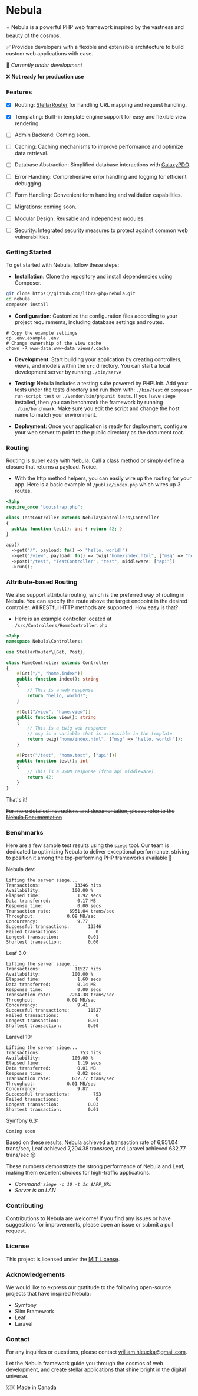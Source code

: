 # Nebula

⭐ Nebula is a powerful PHP web framework inspired by the vastness and beauty of the cosmos. 

✅ Provides developers with a flexible and extensible architecture to build custom web applications with ease.

👷 *Currently under development*

❌ **Not ready for production use**

### Features
- [x] Routing: <a href='https://github.com/libra-php/stellar-router'>StellarRouter</a> for handling URL mapping and request handling.
- [x] Templating: Built-in template engine support for easy and flexible view rendering.
- [ ] Admin Backend: Coming soon.
- [ ] Caching: Caching mechanisms to improve performance and optimize data retrieval.
- [ ] Database Abstraction: Simplified database interactions with <a href='https://github.com/libra-php/galaxy-pdo'>GalaxyPDO</a>.
- [ ] Error Handling: Comprehensive error handling and logging for efficient debugging.
- [ ] Form Handling: Convenient form handling and validation capabilities.
- [ ] Migrations: coming soon.
- [ ] Modular Design: Reusable and independent modules.
- [ ] Security: Integrated security measures to protect against common web vulnerabilities.


### Getting Started

To get started with Nebula, follow these steps:

- **Installation**: Clone the repository and install dependencies using Composer.
```bash
git clone https://github.com/libra-php/nebula.git
cd nebula
composer install
```

- **Configuration**: Customize the configuration files according to your project requirements, including database settings and routes.
```
# Copy the example settings
cp .env.example .env
# Change ownership of the view cache
chown -R www-data:www-data views/.cache
```

- **Development**: Start building your application by creating controllers, views, and models within the `src` directory. You can start a local development server by running `./bin/serve`

- **Testing**: Nebula includes a testing suite powered by PHPUnit. Add your tests under the tests directory and run them with: `./bin/test` or `composer run-script test` or `./vendor/bin/phpunit tests`. If you have `siege` installed, then you can benchmark the framework by running `./bin/benchmark`. Make sure you edit the script and change the host name to match your environment.

- **Deployment**: Once your application is ready for deployment, configure your web server to point to the public directory as the document root.

### Routing

Routing is super easy with Nebula. Call a class method or simply define a closure that returns a payload. Noice.

- With the http method helpers, you can easily wire up the routing for your app. Here is a basic example of `/public/index.php` which wires up 3 routes.
```php
<?php
require_once "bootstrap.php";

class TestController extends Nebula\Controllers\Controller
{
  public function test(): int { return 42; }
}

app()
  ->get("/", payload: fn() => "hello, world!")
  ->get("/view", payload: fn() => twig("home/index.html", ["msg" => "hello, world!"]))
  ->post("/test", "TestController", "test", middleware: ["api"])
  ->run();
```

###  Attribute-based Routing

We also support attribute routing, which is the preferred way of routing in Nebula. You can specify the route above the target endpoint in the desired controller. All RESTful HTTP methods are supported. How easy is that?

- Here is an example controller located at `/src/Controllers/HomeController.php`
```php
<?php
namespace Nebula\Controllers;

use StellarRouter\{Get, Post};

class HomeController extends Controller
{
    #[Get("/", "home.index")]
    public function index(): string
    {
        // This is a web response
        return "hello, world!";
    }

    #[Get("/view", "home.view")]
    public function view(): string
    {
        // This is a twig web response
        // msg is a variable that is accessible in the template
        return twig("home/index.html", ["msg" => "hello, world!"]);
    }

    #[Post("/test", "home.test", ["api"])]
    public function test(): int
    {
        // This is a JSON response (from api middleware)
        return 42;
    }
}
```

That's it! 

<s>For more detailed instructions and documentation, please refer to the <a href='#'>Nebula Documentation</a></s>


### Benchmarks

Here are a few sample test results using the `siege` tool. Our team is dedicated to optimizing Nebula to deliver exceptional performance, striving to position it among the top-performing PHP frameworks available 🚀 

Nebula dev:
```
Lifting the server siege...
Transactions:		      13346 hits
Availability:		     100.00 %
Elapsed time:		       1.92 secs
Data transferred:	       0.17 MB
Response time:		       0.00 secs
Transaction rate:	    6951.04 trans/sec
Throughput:		       0.09 MB/sec
Concurrency:		       9.77
Successful transactions:       13346
Failed transactions:	          0
Longest transaction:	       0.01
Shortest transaction:	       0.00
```

Leaf 3.0:
```
Lifting the server siege...
Transactions:		      11527 hits
Availability:		     100.00 %
Elapsed time:		       1.60 secs
Data transferred:	       0.14 MB
Response time:		       0.00 secs
Transaction rate:	    7204.38 trans/sec
Throughput:		       0.09 MB/sec
Concurrency:		       9.41
Successful transactions:       11527
Failed transactions:	          0
Longest transaction:	       0.01
Shortest transaction:	       0.00
```

Laravel 10:
```
Lifting the server siege...
Transactions:		        753 hits
Availability:		     100.00 %
Elapsed time:		       1.19 secs
Data transferred:	       0.01 MB
Response time:		       0.02 secs
Transaction rate:	     632.77 trans/sec
Throughput:		       0.01 MB/sec
Concurrency:		       9.87
Successful transactions:         753
Failed transactions:	          0
Longest transaction:	       0.03
Shortest transaction:	       0.01
```

Symfony 6.3:
```
Coming soon
```

Based on these results, Nebula achieved a transaction rate of 6,951.04 trans/sec, Leaf achieved 7,204.38 trans/sec, and Laravel achieved 632.77 trans/sec 😔

These numbers demonstrate the strong performance of Nebula and Leaf, making them excellent choices for high-traffic applications.

- *Command: `siege -c 10 -t 1s $APP_URL`*
- *Server is on LAN*

### Contributing

Contributions to Nebula are welcome! If you find any issues or have suggestions for improvements, please open an issue or submit a pull request. 


### License

This project is licensed under the <a href='https://github.com/libra-php/nebula/blob/main/LICENSE'>MIT License</a>.


### Acknowledgements

We would like to express our gratitude to the following open-source projects that have inspired Nebula:

- Symfony
- Slim Framework
- Leaf
- Laravel


### Contact

For any inquiries or questions, please contact william.hleucka@gmail.com.

Let the Nebula framework guide you through the cosmos of web development, and create stellar applications that shine bright in the digital universe.


🇨🇦 Made in Canada
